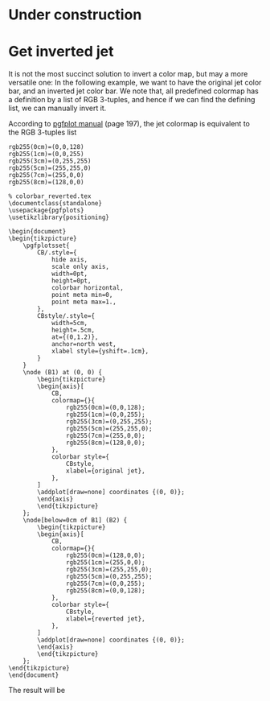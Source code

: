 # Under construction

# Get inverted jet
It is not the most succinct solution to invert a color map, but may a more versatile one:
In the following example, we want to have the original jet color bar, and an inverted jet color bar. 
We note that, all predefined colormap has a definition by a list of RGB 3-tuples, and hence if we can find the defining list, we can manually invert it.

According to [pgfplot manual](https://mirrors.concertpass.com/tex-archive/graphics/pgf/contrib/pgfplots/doc/pgfplots.pdf#page=194) (page 197), the jet colormap is equivalent to the RGB 3-tuples list
```
rgb255(0cm)=(0,0,128) 
rgb255(1cm)=(0,0,255)
rgb255(3cm)=(0,255,255) 
rgb255(5cm)=(255,255,0) 
rgb255(7cm)=(255,0,0) 
rgb255(8cm)=(128,0,0)
```
```
% colorbar_reverted.tex
\documentclass{standalone}
\usepackage{pgfplots}
\usetikzlibrary{positioning}

\begin{document}
\begin{tikzpicture}
	\pgfplotsset{
		CB/.style={
			hide axis,
			scale only axis,
			width=0pt,
			height=0pt,
			colorbar horizontal, 
			point meta min=0,
			point meta max=1.,
		},
		CBstyle/.style={
			width=5cm,
			height=.5cm,
			at={(0,1.2)},
			anchor=north west,
			xlabel style={yshift=.1cm},	
		}
	}
	\node (B1) at (0, 0) {
		\begin{tikzpicture}
		\begin{axis}[
			CB,
			colormap={}{
				rgb255(0cm)=(0,0,128); 
				rgb255(1cm)=(0,0,255); 
				rgb255(3cm)=(0,255,255); 
				rgb255(5cm)=(255,255,0); 
				rgb255(7cm)=(255,0,0); 
				rgb255(8cm)=(128,0,0);
			},
			colorbar style={
				CBstyle,
				xlabel={original jet},
			},
		]
		\addplot[draw=none] coordinates {(0, 0)};
		\end{axis}
		\end{tikzpicture}
	};
	\node[below=0cm of B1] (B2) {
		\begin{tikzpicture}
		\begin{axis}[
			CB,
			colormap={}{
				rgb255(0cm)=(128,0,0);
				rgb255(1cm)=(255,0,0); 
				rgb255(3cm)=(255,255,0); 
				rgb255(5cm)=(0,255,255); 
				rgb255(7cm)=(0,0,255); 
				rgb255(8cm)=(0,0,128); 
			},
			colorbar style={
				CBstyle,
				xlabel={reverted jet},
			},
		]
		\addplot[draw=none] coordinates {(0, 0)};
		\end{axis}
		\end{tikzpicture}
	};
\end{tikzpicture}
\end{document}
```
The result will be
